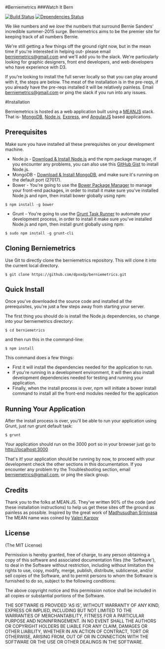 #Berniemetrics
###Watch It Bern

[![Build Status](https://travis-ci.org/dpxxdp/berniemetrics.svg?branch=master)](https://travis-ci.org/dpxxdp/berniemetrics)
[![Dependencies Status](https://david-dm.org/dpxxdp/berniemetrics.svg)](https://david-dm.org/dpxxdp/berniemetrics)

We like numbers and we *love* the numbers that surround Bernie Sanders' incredible summer-2015 surge.  Berniemetrics aims to be the premier site for keeping track of all numbers Bernie.

We're still getting a few things off the ground right now, but in the mean time if you're interested in helping out- please email berniemetrics@gmail.com and we'll add you to the slack.  We're particularly looking for graphic designers, front end developers, and web developers who have experience with D3.

If you're looking to install the full server locally so that you can play around with it, the steps are below.  The meat of the installation is in the pre-reqs, if you already have the pre-reqs installed it will be relatively painless.  Email berniemetrics@gmail.com or ping the slack if you run into any issues.

#Installation

Berniemetrics is hosted as a web application built using a [MEANJS](http://meanjs.org/) stack. That is- [MongoDB](http://www.mongodb.org/), [Node.js](http://www.nodejs.org/), [Express](http://expressjs.com/), and [AngularJS](http://angularjs.org/) based applications.

## Prerequisites
Make sure you have installed all these prerequisites on your development machine.
* Node.js - [Download & Install Node.js](http://www.nodejs.org/download/) and the npm package manager, if you encounter any problems, you can also use this [GitHub Gist](https://gist.github.com/isaacs/579814) to install Node.js.
* MongoDB - [Download & Install MongoDB](http://www.mongodb.org/downloads), and make sure it's running on the default port (27017).
* Bower - You're going to use the [Bower Package Manager](http://bower.io/) to manage your front-end packages, in order to install it make sure you've installed Node.js and npm, then install bower globally using npm:

```
$ npm install -g bower
```

* Grunt - You're going to use the [Grunt Task Runner](http://gruntjs.com/) to automate your development process, in order to install it make sure you've installed Node.js and npm, then install grunt globally using npm:

```
$ sudo npm install -g grunt-cli
```

## Cloning Berniemetrics

Use Git to directly clone the berniemetrics repository.  This will clone it into the current local directory.
```
$ git clone https://github.com/dpxxdp/berniemetrics.git
```

## Quick Install
Once you've downloaded the source code and installed all the prerequisites, you're just a few steps away from starting your server.

The first thing you should do is install the Node.js dependencies, so change into your berniemetrics directory:

```
$ cd berniemetrics
```

and then run this in the command-line:

```
$ npm install
```

This command does a few things:
* First it will install the dependencies needed for the application to run.
* If you're running in a development environment, it will then also install development dependencies needed for testing and running your application.
* Finally, when the install process is over, npm will initiate a bower install command to install all the front-end modules needed for the application

## Running Your Application
After the install process is over, you'll be able to run your application using Grunt, just run grunt default task:

```
$ grunt
```

Your application should run on the 3000 port so in your browser just go to [http://localhost:3000](http://localhost:3000)
                            
That's it! your application should be running by now, to proceed with your development check the other sections in this documentation. 
If you encounter any problem try the Troubleshooting section, email berniemetrics@gmail.com, or ping the slack group.

## Credits
Thank you to the folks at MEAN.JS.  They've written 90% of the code (and these installation instructions) to help us get these sites off the ground as painless as possible.
Inspired by the great work of [Madhusudhan Srinivasa](https://github.com/madhums/)
The MEAN name was coined by [Valeri Karpov](http://blog.mongodb.org/post/49262866911/the-mean-stack-mongodb-expressjs-angularjs-and)

## License
(The MIT License)

Permission is hereby granted, free of charge, to any person obtaining
a copy of this software and associated documentation files (the
'Software'), to deal in the Software without restriction, including
without limitation the rights to use, copy, modify, merge, publish,
distribute, sublicense, and/or sell copies of the Software, and to
permit persons to whom the Software is furnished to do so, subject to
the following conditions:

The above copyright notice and this permission notice shall be
included in all copies or substantial portions of the Software.

THE SOFTWARE IS PROVIDED 'AS IS', WITHOUT WARRANTY OF ANY KIND,
EXPRESS OR IMPLIED, INCLUDING BUT NOT LIMITED TO THE WARRANTIES OF
MERCHANTABILITY, FITNESS FOR A PARTICULAR PURPOSE AND NONINFRINGEMENT.
IN NO EVENT SHALL THE AUTHORS OR COPYRIGHT HOLDERS BE LIABLE FOR ANY
CLAIM, DAMAGES OR OTHER LIABILITY, WHETHER IN AN ACTION OF CONTRACT,
TORT OR OTHERWISE, ARISING FROM, OUT OF OR IN CONNECTION WITH THE
SOFTWARE OR THE USE OR OTHER DEALINGS IN THE SOFTWARE.
